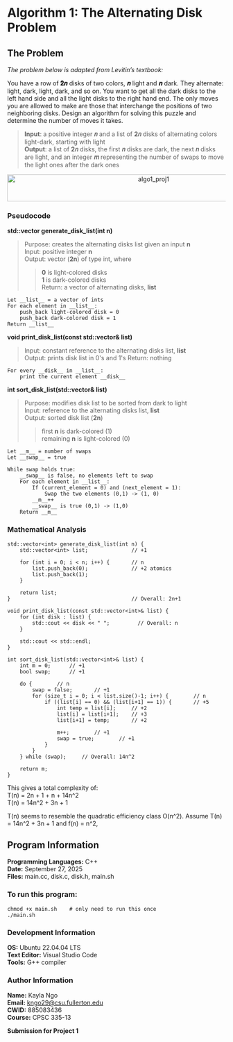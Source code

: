 # Algorithm 1: The Alternating Disk Problem
## The Problem
_The problem below is adapted from Levitin’s textbook:_

You have a row of __𝟐𝒏__ disks of two colors, __𝒏__ light and __𝒏__ dark. They alternate: light, dark, light,
dark, and so on. You want to get all the dark disks to the left hand side and all the light disks
to the right hand end. The only moves you are allowed to make are those that interchange the
positions of two neighboring disks. Design an algorithm for solving this puzzle and determine
the number of moves it takes.

> __Input__: a positive integer __𝑛__ and a list of __2𝑛__ disks of alternating colors light-dark, starting with
> light  
> __Output__: a list of __2𝑛__ disks, the first __𝑛__ disks are dark, the next __𝑛__ disks are light, and an integer
> __𝑚__ representing the number of swaps to move the light ones after the dark ones  

<div align="center">
    <img width="659" height="62" alt="algo1_proj1" src="https://github.com/user-attachments/assets/b32462e8-bca7-46b3-aa27-be2df00b2190" />
</div>

### Pseudocode
__std::vector<int> generate_disk_list(int n)__  
>Purpose: creates the alternating disks list given an input __n__  
>Input: positive integer __n__  
>Output: vector (__2n__) of type int, where  
>>__0__ is light-colored disks  
>>__1__ is dark-colored disks  
>Return: a vector of alternating disks, __list__  
```
Let __list__ = a vector of ints
For each element in __list__:
    push_back light-colored disk = 0
    push_back dark-colored disk = 1
Return __list__
```  

__void print_disk_list(const std::vector<int>& list)__  
>Input: constant reference to the alternating disks list, __list__  
>Output: prints disk list in 0's and 1's
>Return: nothing

```
For every __disk__ in __list__:
    print the current element __disk__

```  

__int sort_disk_list(std::vector<int>& list)__  
>Purpose: modifies disk list to be sorted from dark to light  
>Input: reference to the alternating disks list, __list__  
>Output: sorted disk list (__2n__)  
>> first __n__ is dark-colored (1)  
>> remaining __n__ is light-colored (0)  
```
Let __m__ = number of swaps
Let __swap__ = true

While swap holds true:
    __swap__ is false, no elements left to swap
    For each element in __list__:
        If (current_element = 0) and (next_element = 1):
            Swap the two elements (0,1) -> (1, 0)
        __m__++
        __swap__ is true (0,1) -> (1,0)
    Return __m__

```  


### Mathematical Analysis
```
std::vector<int> generate_disk_list(int n) {
    std::vector<int> list;              // +1

    for (int i = 0; i < n; i++) {       // n
        list.push_back(0);              // +2 atomics
        list.push_back(1);
    }                                   

    return list;
}                                       // Overall: 2n+1
```

```
void print_disk_list(const std::vector<int>& list) {
    for (int disk : list) {
        std::cout << disk << " ";         // Overall: n
    }

    std::cout << std::endl;
}
```

```
int sort_disk_list(std::vector<int>& list) {
    int m = 0;      // +1
    bool swap;      // +1

    do {        // n
        swap = false;       // +1
        for (size_t i = 0; i < list.size()-1; i++) {        // n
            if ((list[i] == 0) && (list[i+1] == 1)) {       // +5
                int temp = list[i];     // +2
                list[i] = list[i+1];    // +3
                list[i+1] = temp;       // +2

                m++;        // +1
                swap = true;        // +1
            }
        }
    } while (swap);     // Overall: 14n^2

    return m;
}
```

This gives a total complexity of:  
T(n) = 2n + 1 + n + 14n^2  
T(n) = 14n^2 + 3n + 1  

T(n) seems to resemble the quadratic efficiency class O(n^2).
Assume T(n) = 14n^2 + 3n + 1 and f(n) = n^2,



## Program Information
__Programming Languages:__ C++  
__Date:__ September 27, 2025  
__Files:__ main.cc, disk.c, disk.h, main.sh  

### To run this program:
```
chmod +x main.sh    # only need to run this once
./main.sh
```

### Development Information
__OS:__ Ubuntu 22.04.04 LTS  
__Text Editor:__ Visual Studio Code  
__Tools:__ G++ compiler  

### Author Information
__Name:__ Kayla Ngo  
__Email:__ kngo29@csu.fullerton.edu  
__CWID:__ 885083436  
__Course:__ CPSC 335-13  

__Submission for Project 1__
